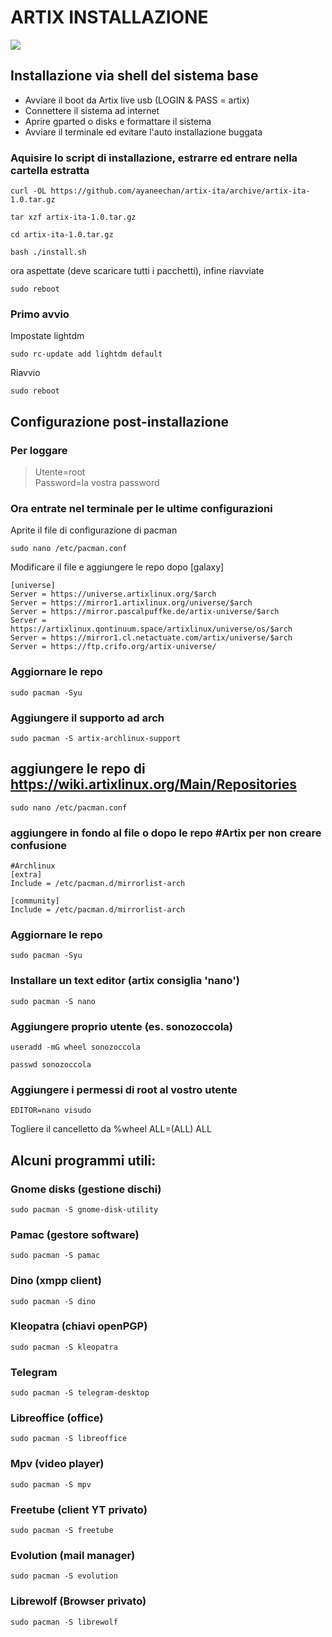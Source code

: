 # ARTIX INSTALLAZIONE
[![](https://img.shields.io/badge/Artix-Linux%20OS-blue?style=for-the-badge&logo=Artix+Linux)](https://artixlinux.org/)

## Installazione via shell del sistema base
- Avviare il boot da Artix live usb (LOGIN & PASS = artix)
- Connettere il sistema ad internet
- Aprire gparted o disks e formattare il sistema
- Avviare il terminale ed evitare l'auto installazione buggata

### Aquisire lo script di installazione, estrarre ed entrare nella cartella estratta
```
curl -OL https://github.com/ayaneechan/artix-ita/archive/artix-ita-1.0.tar.gz
```
```
tar xzf artix-ita-1.0.tar.gz
```
```
cd artix-ita-1.0.tar.gz
```
```
bash ./install.sh
```
ora aspettate (deve scaricare tutti i pacchetti), infine riavviate
```
sudo reboot
```
### Primo avvio
Impostate lightdm
```
sudo rc-update add lightdm default
```
Riavvio
```
sudo reboot
```
## Configurazione post-installazione
### Per loggare 
>Utente=root <br />
>Password=la vostra password
### Ora entrate nel terminale per le ultime configurazioni
Aprite il file di configurazione di pacman
```
sudo nano /etc/pacman.conf
```
Modificare il file e aggiungere le repo dopo [galaxy]
```
[universe]
Server = https://universe.artixlinux.org/$arch
Server = https://mirror1.artixlinux.org/universe/$arch
Server = https://mirror.pascalpuffke.de/artix-universe/$arch
Server = https://artixlinux.qontinuum.space/artixlinux/universe/os/$arch
Server = https://mirror1.cl.netactuate.com/artix/universe/$arch
Server = https://ftp.crifo.org/artix-universe/
```
### Aggiornare le repo
```
sudo pacman -Syu 
```
### Aggiungere il supporto ad arch
```
sudo pacman -S artix-archlinux-support
```
## aggiungere le repo di https://wiki.artixlinux.org/Main/Repositories
```
sudo nano /etc/pacman.conf
```
### aggiungere in fondo al file o dopo le repo #Artix per non creare confusione
```
#Archlinux
[extra]
Include = /etc/pacman.d/mirrorlist-arch

[community]
Include = /etc/pacman.d/mirrorlist-arch
```
### Aggiornare le repo
```
sudo pacman -Syu 
```
### Installare un text editor (artix consiglia 'nano')
```
sudo pacman -S nano
```
### Aggiungere proprio utente (es. sonozoccola)
```
useradd -mG wheel sonozoccola
```
```
passwd sonozoccola
```
### Aggiungere i permessi di root al vostro utente
```
EDITOR=nano visudo
```
Togliere il cancelletto da %wheel ALL=(ALL) ALL
## Alcuni programmi utili:
### Gnome disks (gestione dischi)
```
sudo pacman -S gnome-disk-utility
```
### Pamac (gestore software)
```
sudo pacman -S pamac
```
### Dino (xmpp client)
```
sudo pacman -S dino
```
### Kleopatra (chiavi openPGP)
```
sudo pacman -S kleopatra
```
### Telegram
```
sudo pacman -S telegram-desktop
```
### Libreoffice (office)
```
sudo pacman -S libreoffice
```
### Mpv (video player)
```
sudo pacman -S mpv
```
### Freetube (client YT privato)
```
sudo pacman -S freetube
```
### Evolution (mail manager)
```
sudo pacman -S evolution
```
### Librewolf (Browser privato)
```
sudo pacman -S librewolf
```
